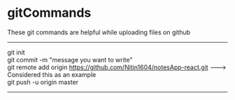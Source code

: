 # gitCommands                                                                                                                                                                       
These git commands are helpful while uploading files on github                                                                            
___________________________________________________________________________________________________________ 
git init  
git commit -m "message you want to write"         
git remote add origin https://github.com/Nitin1604/notesApp-react.git ---> Considered this as an example  
git push -u origin master    
____________________________________________________________________________________________________________
